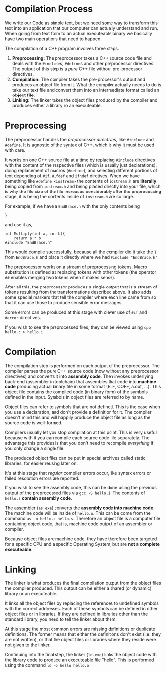 # Compilation Process

We write our Code as simple text, but we need some way to transform this text into an application that our computer can actually understand and run. When going from text form to an actual executeable binary we basically have two main operations that need to happen. 

The compilation of a C++ program involves three steps.

1. **Preprocessing:** The preprocessor takes a C++ source code file and deals with the `#include`s, `#define`s and other preprocessor directives. The output of this step is a *pure* C++ file without pre-processor directives.
2. **Compilation:** The compiler takes the pre-processor's output and produces an object file from it. What the compiler actually needs to do is take our text file and convert them into an intermediate format called an **object file**.
3. **Linking:** The linker takes the object files produced by the compiler and produces either a library ro an executeable.

# Preprocessing

The preprocessor handles the *preprocessor directives*, like `#include` and `#define`. It is agnostic of the syntax of C++, which is why it must be used with care.

It works on one C++ source file at a time by replacing `#include` directives with the content of the respective files (which is usually just declarations), doing replacement of macros (`#define`), and selecting different portions of text depending of `#if`, `#ifdef` and `ifndef` dirctives. When we have something like `#define <iostream>` the contents of `iostream.h` are **literally** being copied from `iostream.h` and being placed directly into your file, which is why the file size of the file increases considerably after the preprocessing stage, it is being the contents inside of `iostream.h` are so large.

For example, if we have a `EndBrace.h` with the only contents being
```
}
```
and use it as,

```
int Multiply(int a, int b){
    return a * b
#include "EndBrace.h"
```
This would compile successfully, because all the compiler did it take the `}` from `EndBrace.h` and place it directly where we had `#include "EndBrace.h"`

The preprocessor works on a stream of preprocessing tokens. Macro substitution is defined as replacing tokens with other tokens (the operator `##` enables merging two tokens when it makes sense).

After all this, the preprocessor produces a single output that is a stream of tokens resulting from the transformations described above. It also adds some special markers that tell the compiler where each line came from so that it can use those to produce sensible error messages.

Some errors can be produced at this stage with clever use of `#if` and `#error` directives.

If you wish to see the preprocessed files, they can be viewed using `cpp hello.c > hello.i`

# Compilation

The compilation step is performed on each output of the preprocessor. The compiler parses the pure C++ source code (now without any preprocessor directives) and converts it into **assembly code**. Then invokes underlying back-end (assembler in toolchain) that assembles that code into **machine code** producing actual binary file in some format (ELF, COFF, a.out, ...). This object file contains the compiled code (in binary form) of the symbols defined in the input. Symbols in object files are referred to by name.

Object files can refer to symbols that are not defined. This is the case when you use a declaration, and don't provide a definition for it. The compiler doesn't mind this and will happily produce the object file as long as the source code is well-formed.

Compilers usually let you stop compilation at this point. This is very useful because with it you can compile each source code file separately. The advantage this provides is that you don't need to recompile *everything* if you only change a single file.

The produced object files can be put in special archives called static libraries, for easier reusing later on.

It's at this stage that *regular* compiler errors occur, like syntax errors or failed resolution errors are reported.

If you wish to see the assembly code, this can be done using the previous output of the preprocessed files via `gcc -S hello.i`. The contents of `hello.s` **contain assembly code**.

The assembler (`as.exe`) converts the **assembly code into machine code**. The machine code will be inside of `hello.o`. This can be come from the command `as -o hello.o hello.s`. Therefore an object file is a computer file containing object code, that is, machine code output of an assembler or compiler.

Because object files are machine code, they have therefore been targeted for a specific CPU and a specific Operating System, but are **not a complete executeable**.

# Linking

The linker is what produces the final compilation output from the object files the compiler produced. This output can be either a shared (or dynamic) library or an executeable.

It links all the object files by replacing the references to undefined symbols with the correct addresses. Each of these symbols can be defined in other object files or in libraries. If they are defined in libraries other than the standard library, you need to tell the linker about them.

At this stage the most common errors are missing definitions or duplicate definitions. The former means that either the definitions don't exist (i.e. they are not written), or that the object files or libraries where they reside were not given to the linker.

Continuing into the final step, the linker (`ld.exe`) links the object code with the library code to produce an executeable file "hello". This is performed using the command `ld -o hello hello.o`
